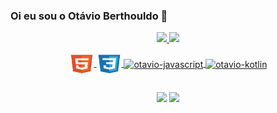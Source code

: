 ### Oi eu sou o Otávio Berthouldo 👋

<!--
**otavioberthouldo/otavioberthouldo** is a ✨ _special_ ✨ repository because its `README.md` (this file) appears on your GitHub profile.
-->

<div align="center">
  <a href="https://github.com/otavioberthouldo">
  <img height="180em" src="https://github-readme-stats.vercel.app/api?username=otavioberthouldo&show_icons=true&theme=dark&count_private=true"/>
  <img height="180em" src="https://github-readme-stats.vercel.app/api/top-langs/?username=otavioberthouldo&layout=compact&langs_count=7&theme=dark"/>
</div>
<div style="display: inline_block" align="center"><br>
  
  <img align="center" alt="otavio-html5" height="30" width="40" src="https://raw.githubusercontent.com/devicons/devicon/master/icons/html5/html5-original.svg">
  <img align="center" alt="otavio-CSS" height="30" width="40" src="https://raw.githubusercontent.com/devicons/devicon/master/icons/css3/css3-original.svg">
  <img align="center" alt="otavio-javascript" height="20" width="80" src="https://img.shields.io/badge/JavaScript-F7DF1E?style=for-the-badge&logo=javascript&logoColor=black">
  <img align="center" alt="otavio-kotlin" height-"15" width"90" src="https://img.shields.io/badge/Kotlin-0095D5?&style=for-the-badge&logo=kotlin&logoColor=white">

  ##

<div> 
  
   <a href="https://www.linkedin.com/in/otavioberthouldo/" target="_blank"><img src="https://img.shields.io/badge/-LinkedIn-%230077B5?style=for-the-badge&logo=linkedin&logoColor=white" target="_blank"></a>
   <a href="https://www.instagram.com/otavioberthouldo/" target="_blank"><img src="https://img.shields.io/badge/-Instagram-%23E4405F?style=for-the-badge&logo=instagram&logoColor=white" target="_blank"></a>
 

<div> 
